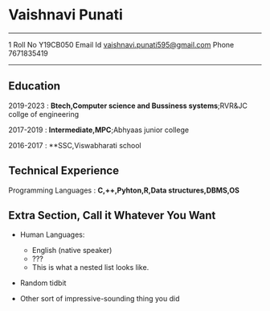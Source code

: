 Vaishnavi Punati
================
-------------------     ----------------------------
1 Roll No                       Y19CB050
Email Id                        vaishnavi.punati595@gmail.com
Phone                           7671835419
-------------------     ----------------------------

Education
---------

2019-2023
:  **Btech,Computer science and Bussiness systems**;RVR&JC collge of engineering

2017-2019
:  **Intermediate,MPC**;Abhyaas junior college

2016-2017
:  **SSC,Viswabharati school



Technical Experience
--------------------

Programming Languages
:  **C,++,Pyhton,R,Data structures,DBMS,OS**

Extra Section, Call it Whatever You Want
----------------------------------------

* Human Languages:

     * English (native speaker)
     * ???
     * This is what a nested list looks like.

* Random tidbit

* Other sort of impressive-sounding thing you did
